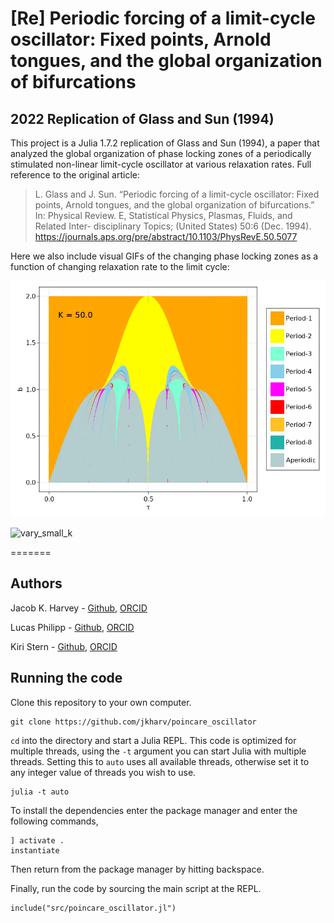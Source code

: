 # [Re] Periodic forcing of a limit-cycle oscillator: Fixed points, Arnold tongues, and the global organization of bifurcations

## 2022 Replication of Glass and Sun (1994)

This project is a Julia 1.7.2 replication of Glass and Sun (1994), a paper that
analyzed the global organization of phase locking zones of a periodically
stimulated non-linear limit-cycle oscillator at various relaxation rates. Full
reference to the original article:

> L. Glass and J. Sun. “Periodic forcing of a limit-cycle oscillator: Fixed
points, Arnold tongues, and the global organization of bifurcations.” In:
Physical Review. E, Statistical Physics, Plasmas, Fluids, and Related Inter-
disciplinary Topics; (United States) 50:6 (Dec. 1994).
https://journals.aps.org/pre/abstract/10.1103/PhysRevE.50.5077

Here we also include visual GIFs of the changing phase locking zones as a
function of changing relaxation rate to the limit cycle:

![vary_k](https://github.com/jkharv/poincare_oscillator/blob/main/plots/vary_k.gif?raw=true)

![vary_small_k](https://github.com/jkharv/poincare_oscillator/blob/main/plots/vary_small_k.gif?raw=true)

=======

## Authors 

Jacob K. Harvey - [Github](https://github.com/jkharv),
[ORCID](https://orcid.org/0000-0003-3713-1824)

Lucas Philipp - [Github](https://github.com/lucasphilipp1),
[ORCID](https://orcid.org/0000-0001-6454-4275)

Kiri Stern - [Github](https://github.com/kiristern),
[ORCID](https://orcid.org/0000-0002-5720-2581)

## Running the code

Clone this repository to your own computer.

```
git clone https://github.com/jkharv/poincare_oscillator
```

`cd` into the directory and start a Julia REPL. This code is optimized for
multiple threads, using the `-t` argument you can start Julia with multiple
threads. Setting this to `auto` uses all available threads, otherwise set it to
any integer value of threads you wish to use.

```
julia -t auto
```

To install the dependencies enter the package manager and enter the following
commands,

```
] activate . 
instantiate
```

Then return from the package manager by hitting backspace.

Finally, run the code by sourcing the main script at the REPL.

```
include("src/poincare_oscillator.jl")
```

